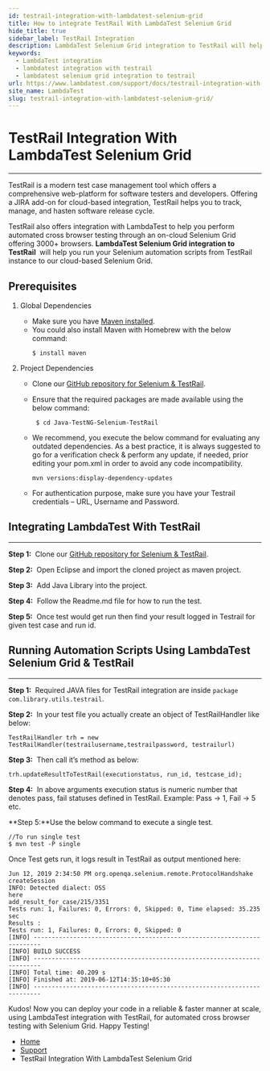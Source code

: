 ```yaml
---
id: testrail-integration-with-lambdatest-selenium-grid
title: How to integrate TestRail With LambdaTest Selenium Grid
hide_title: true
sidebar_label: TestRail Integration
description: LambdaTest Selenium Grid integration to TestRail will help you run your Selenium automation scripts from TestRail instance to our cloud-based Selenium Grid.
keywords:
  - LambdaTest integration
  - lambdatest integration with testrail
  - lambdatest selenium grid integration to testrail
url: https://www.lambdatest.com/support/docs/testrail-integration-with-lambdatest-selenium-grid
site_name: LambdaTest
slug: testrail-integration-with-lambdatest-selenium-grid/
---
```

<script type="application/ld+json"
      dangerouslySetInnerHTML={{ __html: JSON.stringify({
       "@context": "https://schema.org",
        "@type": "BreadcrumbList",
        "itemListElement": [{
          "@type": "ListItem",
          "position": 1,
          "name": "LambdaTest",
          "item": "https://www.lambdatest.com"
        },{
          "@type": "ListItem",
          "position": 2,
          "name": "Support",
          "item": "https://www.lambdatest.com/support/docs/"
        },{
          "@type": "ListItem",
          "position": 3,
          "name": "TestRail Integration",
          "item": "https://www.lambdatest.com/support/docs/testrail-integration-with-lambdatest-selenium-grid/"
        }]
      })
    }}
></script>

# TestRail Integration With LambdaTest Selenium Grid

***
TestRail is a modern test case management tool which offers a comprehensive web-platform for software testers and developers. Offering a JIRA add-on for cloud-based integration, TestRail helps you to track, manage, and hasten software release cycle.

TestRail also offers integration with LambdaTest to help you perform automated cross browser testing through an on-cloud Selenium Grid offering 3000+ browsers. **LambdaTest Selenium Grid integration to TestRail**  will help you run your Selenium automation scripts from TestRail instance to our cloud-based Selenium Grid.

## Prerequisites

1. Global Dependencies   
    * Make sure you have [Maven installed](https://maven.apache.org/install.html).
    * You could also install Maven with Homebrew with the below command:
        ```
        $ install maven
        ```

2. Project Dependencies

    * Clone our [GitHub repository for Selenium & TestRail](https://github.com/LambdaTest/Java-TestNG-Selenium-TestRail).
    * Ensure that the required packages are made available using the below command:
        ```
         $ cd Java-TestNG-Selenium-TestRail
         ```

    * We recommend, you execute the below command for evaluating any outdated dependencies. As a best practice, it is always suggested to go for a verification check & perform any update, if needed, prior editing your pom.xml in order to avoid any code incompatibility.
        ```
        mvn versions:display-dependency-updates
        ```

    * For authentication purpose, make sure you have your Testrail credentials – URL, Username and Password.

## Integrating LambdaTest With TestRail
***
**Step 1:**  Clone our [GitHub repository for Selenium & TestRail](https://github.com/LambdaTest/Java-TestNG-Selenium-TestRail).

**Step 2:**  Open Eclipse and import the cloned project as maven project.

**Step 3:**  Add Java Library into the project.

**Step 4:**  Follow the Readme.md file for how to run the test.

**Step 5:**  Once test would get run then find your result logged in Testrail for given test case and run id.

## Running Automation Scripts Using LambdaTest Selenium Grid & TestRail
***
**Step 1:**  Required JAVA files for TestRail integration are inside `package com.library.utils.testrail`.

**Step 2:**  In your test file you actually create an object of TestRailHandler like below:

```
TestRailHandler trh = new TestRailHandler(testrailusername,testrailpassword, testrailurl)
```

**Step 3:**  Then call it’s method as below:
```
trh.updateResultToTestRail(executionstatus, run_id, testcase_id);
```

**Step 4:**  In above arguments execution status is numeric number that denotes pass, fail statuses defined in TestRail. Example: Pass -> 1, Fail -> 5 etc.

**Step 5:**Use the below command to execute a single test.
```
//To run single test
$ mvn test -P single
```

Once Test gets run, it logs result in TestRail as output mentioned here:

```
Jun 12, 2019 2:34:50 PM org.openqa.selenium.remote.ProtocolHandshake createSession
INFO: Detected dialect: OSS
here
add_result_for_case/215/3351
Tests run: 1, Failures: 0, Errors: 0, Skipped: 0, Time elapsed: 35.235 sec
Results :
Tests run: 1, Failures: 0, Errors: 0, Skipped: 0
[INFO] ------------------------------------------------------------------------
[INFO] BUILD SUCCESS
[INFO] ------------------------------------------------------------------------
[INFO] Total time: 40.209 s
[INFO] Finished at: 2019-06-12T14:35:10+05:30
[INFO] ------------------------------------------------------------------------
```

Kudos! Now you can deploy your code in a reliable & faster manner at scale, using LambdaTest integration with TestRail, for automated cross browser testing with Selenium Grid. Happy Testing!

<nav aria-label="breadcrumbs">
  <ul className="breadcrumbs">
    <li className="breadcrumbs__item">
      <a className="breadcrumbs__link" href="https://www.lambdatest.com">Home</a>
    </li>
    <li className="breadcrumbs__item">
      <a className="breadcrumbs__link" target="_ self" href="https://www.lambdatest.com/support/docs/">Support</a>
    </li>
    <li className="breadcrumbs__item breadcrumbs__item--active">
      <span className="breadcrumbs__link">TestRail Integration With LambdaTest Selenium Grid</span>
    </li>
  </ul>
</nav> 